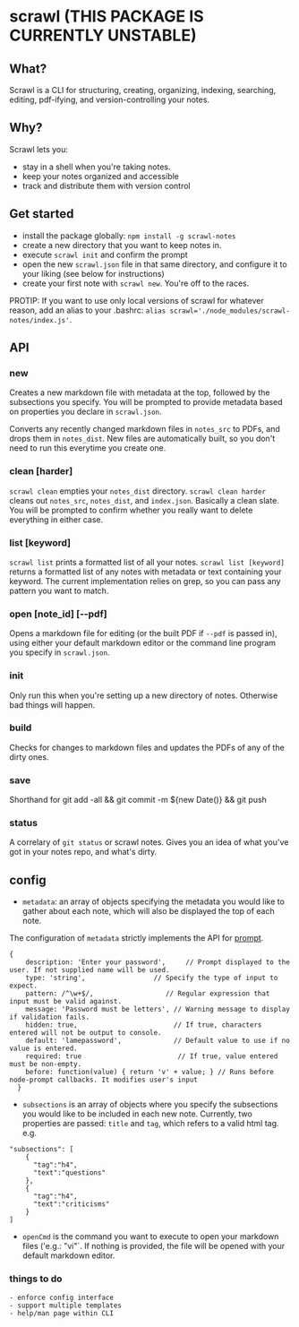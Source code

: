 # scrawl (THIS PACKAGE IS CURRENTLY UNSTABLE)

## What?
Scrawl is a CLI for structuring, creating, organizing, indexing, searching, editing, pdf-ifying, and version-controlling your notes.

## Why?

Scrawl lets you:

- stay in a shell when you're taking notes.
- keep your notes organized and accessible
- track and distribute them with version control

## Get started

- install the package globally: `npm install -g scrawl-notes`
- create a new directory that you want to keep notes in.
- execute `scrawl init` and confirm the prompt
- open the new `scrawl.json` file in that same directory, and configure it to your liking (see below for instructions)
- create your first note with `scrawl new`. You're off to the races.

PROTIP: If you want to use only local versions of scrawl for whatever reason, add an alias to your .bashrc: `alias scrawl='./node_modules/scrawl-notes/index.js'`.
## API

### new
Creates a new markdown file with metadata at the top, followed by the subsections you specify. You will be prompted to provide metadata based on properties you declare in `scrawl.json`.

Converts any recently changed markdown files in `notes_src` to PDFs, and drops them in `notes_dist`. New files are automatically built, so you don't need to run this everytime you create one.

### clean [harder]
`scrawl clean` empties your `notes_dist` directory. `scrawl clean harder` cleans out `notes_src`, `notes_dist`, and `index.json`. Basically a clean slate. You will be prompted to confirm whether you really want to delete everything in either case.

### list [keyword]
`scrawl list` prints a formatted list of all your notes. `scrawl list [keyword]` returns a formatted list of any notes with metadata or text containing your keyword. The current implementation relies on grep, so you can pass any pattern you want to match.

### open [note_id] [--pdf]
Opens a markdown file for editing (or the built PDF if `--pdf` is passed in), using either your default markdown editor or the command line program you specify in `scrawl.json`.

### init
Only run this when you're setting up a new directory of notes. Otherwise bad things will happen.

### build
Checks for changes to markdown files and updates the PDFs of any of the dirty ones.

### save
Shorthand for git add -all && git commit -m ${new Date()} && git push

### status
A correlary of `git status` or scrawl notes. Gives you an idea of what you've got in your notes repo, and what's dirty.

## config

- `metadata`: an array of objects specifying the metadata you would like to gather about each note, which will also be displayed the top of each note.

The configuration of `metadata` strictly implements the API for [prompt](https://www.npmjs.com/package/prompt).

```
{
    description: 'Enter your password',     // Prompt displayed to the user. If not supplied name will be used.
    type: 'string',                 // Specify the type of input to expect.
    pattern: /^\w+$/,                  // Regular expression that input must be valid against.
    message: 'Password must be letters', // Warning message to display if validation fails.
    hidden: true,                        // If true, characters entered will not be output to console.
    default: 'lamepassword',             // Default value to use if no value is entered.
    required: true                        // If true, value entered must be non-empty.
    before: function(value) { return 'v' + value; } // Runs before node-prompt callbacks. It modifies user's input
  }
```

- `subsections` is an array of objects where you specify the subsections you would like to be included in each new note. Currently, two properties are passed: `title` and `tag`, which refers to a valid html tag.
e.g.
```
"subsections": [
    {
      "tag":"h4",
      "text":"questions"
    },
    {
      "tag":"h4",
      "text":"criticisms"
    }
]
```
- `openCmd` is the command you want to execute to open your markdown files ('e.g.: "vi"`. If nothing is provided, the file will be opened with your default markdown editor.

### things to do
    - enforce config interface
    - support multiple templates
    - help/man page within CLI
